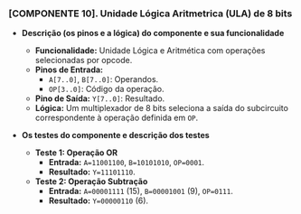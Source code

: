 ### [COMPONENTE 10]. Unidade Lógica Aritmetrica (ULA) de 8 bits

* **Descrição (os pinos e a lógica) do componente e sua funcionalidade**
    * **Funcionalidade:** Unidade Lógica e Aritmética com operações selecionadas por opcode.
    * **Pinos de Entrada:**
        * `A[7..0]`, `B[7..0]`: Operandos.
        * `OP[3..0]`: Código da operação.
    * **Pino de Saída:** `Y[7..0]`: Resultado.
    * **Lógica:** Um multiplexador de 8 bits seleciona a saída do subcircuito correspondente à operação definida em `OP`.

* **Os testes do componente e descrição dos testes**
    * **Teste 1: Operação OR**
        * **Entrada:** `A=11001100`, `B=10101010`, `OP=0001`.
        * **Resultado:** `Y=11101110`.
    * **Teste 2: Operação Subtração**
        * **Entrada:** `A=00001111` (15), `B=00001001` (9), `OP=0111`.
        * **Resultado:** `Y=00000110` (6).
